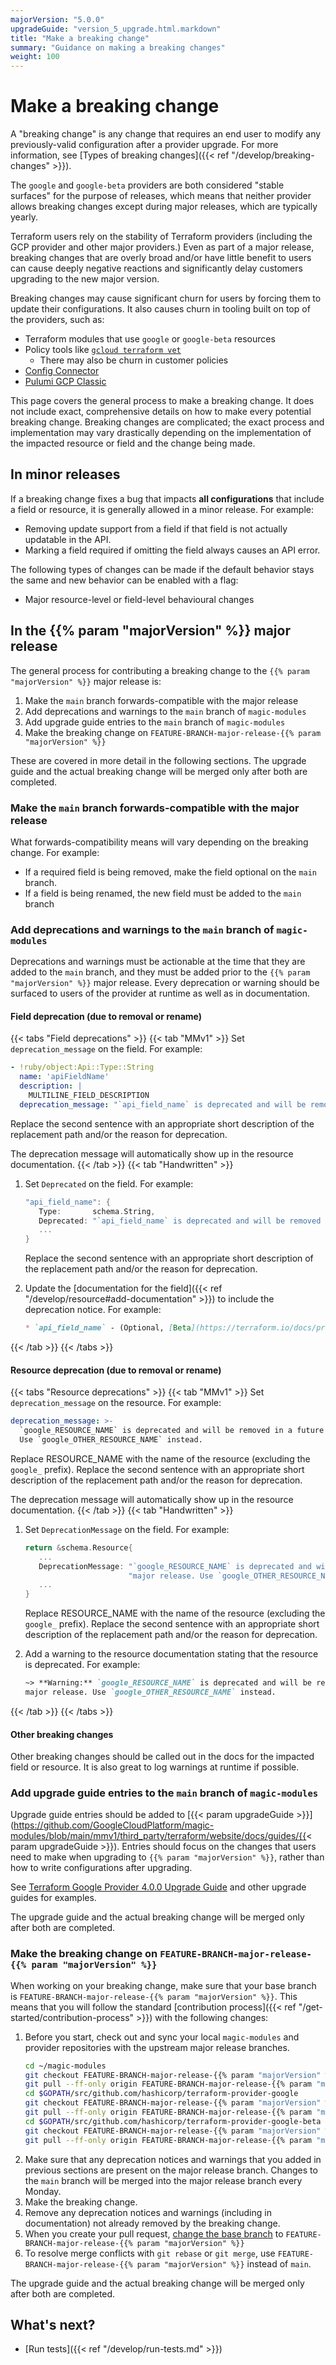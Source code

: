 ```yaml
---
majorVersion: "5.0.0"
upgradeGuide: "version_5_upgrade.html.markdown"
title: "Make a breaking change"
summary: "Guidance on making a breaking changes"
weight: 100
---
```


# Make a breaking change

A "breaking change" is any change that requires an end user to modify any
previously-valid configuration after a provider upgrade. For more information,
see [Types of breaking changes]({{< ref "/develop/breaking-changes" >}}).

The `google` and `google-beta` providers are both considered "stable surfaces"
for the purpose of releases, which means that neither provider allows breaking
changes except during major releases, which are typically yearly.

Terraform users rely on the stability of Terraform providers (including the GCP
provider and other major providers.) Even as part of a major release, breaking
changes that are overly broad and/or have little benefit to users can cause
deeply negative reactions and significantly delay customers upgrading to the
new major version.

Breaking changes may cause significant churn for users by forcing them to
update their configurations. It also causes churn in tooling built on top of
the providers, such as:

* Terraform modules that use `google` or `google-beta` resources
* Policy tools like [`gcloud terraform vet`](https://cloud.google.com/docs/terraform/policy-validation/quickstart)
  * There may also be churn in customer policies
* [Config Connector](https://cloud.google.com/config-connector/docs/overview)
* [Pulumi GCP Classic](https://www.pulumi.com/registry/packages/gcp/)

This page covers the general process to make a breaking change. It does not
include exact, comprehensive details on how to make every potential breaking
change. Breaking changes are complicated; the exact process and implementation
may vary drastically depending on the implementation of the impacted resource
or field and the change being made.

## In minor releases

If a breaking change fixes a bug that impacts **all configurations** that
include a field or resource, it is generally allowed in a minor release. For
example:

* Removing update support from a field if that field is not actually updatable
  in the API.
* Marking a field required if omitting the field always causes an API error.

The following types of changes can be made if the default behavior stays the
same and new behavior can be enabled with a flag:

* Major resource-level or field-level behavioural changes

## In the {{% param "majorVersion" %}} major release

The general process for contributing a breaking change to the
`{{% param "majorVersion" %}}` major release is:

1. Make the `main` branch forwards-compatible with the major release
2. Add deprecations and warnings to the `main` branch of `magic-modules`
3. Add upgrade guide entries to the `main` branch of `magic-modules`
4. Make the breaking change on `FEATURE-BRANCH-major-release-{{% param "majorVersion" %}}`

These are covered in more detail in the following sections. The upgrade guide
and the actual breaking change will be merged only after both are completed.

### Make the `main` branch forwards-compatible with the major release

What forwards-compatibility means will vary depending on the breaking change. For example:

* If a required field is being removed, make the field optional
  on the `main` branch.
* If a field is being renamed, the new field must be added to the `main` branch


### Add deprecations and warnings to the `main` branch of `magic-modules`

Deprecations and warnings must be actionable at the time that they are added
to the `main` branch, and they must be added prior to the `{{% param "majorVersion" %}}`
major release. Every deprecation or warning should be surfaced to users of the
provider at runtime as well as in documentation.

#### Field deprecation (due to removal or rename)

{{< tabs "Field deprecations" >}}
{{< tab "MMv1" >}}
Set `deprecation_message` on the field. For example:

```yaml
- !ruby/object:Api::Type::String
  name: 'apiFieldName'
  description: |
    MULTILINE_FIELD_DESCRIPTION
  deprecation_message: "`api_field_name` is deprecated and will be removed in a future major release. Use `other_field_name` instead."
```

Replace the second sentence with an appropriate short description of the replacement path and/or the reason for
deprecation.

The deprecation message will automatically show up in the resource documentation.
{{< /tab >}}
{{< tab "Handwritten" >}}
1. Set `Deprecated` on the field. For example:

   ```go
   "api_field_name": {
      Type:       schema.String,
      Deprecated: "`api_field_name` is deprecated and will be removed in a future major release. Use `other_field_name` instead.",
      ...
   }
   ```
   Replace the second sentence with an appropriate short description of the replacement path and/or the reason for
   deprecation.
2. Update the [documentation for the field]({{< ref "/develop/resource#add-documentation" >}}) to include the deprecation notice. For example:

   ```markdown
   * `api_field_name` - (Optional, [Beta](https://terraform.io/docs/providers/google/guides/provider_versions.html), Deprecated) FIELD_DESCRIPTION. `api_field_name` is deprecated and will be removed in a future major release. Use `other_field_name` instead.
   ```
{{< /tab >}}
{{< /tabs >}}

#### Resource deprecation (due to removal or rename)

{{< tabs "Resource deprecations" >}}
{{< tab "MMv1" >}}
Set `deprecation_message` on the resource. For example:

```yaml
deprecation_message: >-
  `google_RESOURCE_NAME` is deprecated and will be removed in a future major release.
  Use `google_OTHER_RESOURCE_NAME` instead.
```

Replace RESOURCE_NAME with the name of the resource (excluding the `google_` prefix). Replace the
second sentence with an appropriate short description of the replacement path and/or the reason for
deprecation.

The deprecation message will automatically show up in the resource documentation.
{{< /tab >}}
{{< tab "Handwritten" >}}
1. Set `DeprecationMessage` on the field. For example:

   ```go
   return &schema.Resource{
      ...
      DeprecationMessage: "`google_RESOURCE_NAME` is deprecated and will be removed in a future " +
                          "major release. Use `google_OTHER_RESOURCE_NAME` instead.",
      ...
   }
   ```

   Replace RESOURCE_NAME with the name of the resource (excluding the `google_` prefix). Replace the
   second sentence with an appropriate short description of the replacement path and/or the reason for
   deprecation.
2. Add a warning to the resource documentation stating that the resource is deprecated. For example:
   ```markdown
   ~> **Warning:** `google_RESOURCE_NAME` is deprecated and will be removed in a future
   major release. Use `google_OTHER_RESOURCE_NAME` instead.
   ```
{{< /tab >}}
{{< /tabs >}}

#### Other breaking changes

Other breaking changes should be called out in the docs for the impacted field
or resource. It is also great to log warnings at runtime if possible.

### Add upgrade guide entries to the `main` branch of `magic-modules`

Upgrade guide entries should be added to
[{{< param upgradeGuide >}}](https://github.com/GoogleCloudPlatform/magic-modules/blob/main/mmv1/third_party/terraform/website/docs/guides/{{< param upgradeGuide >}}).
Entries should focus on the changes that users need to make when upgrading
to `{{% param "majorVersion" %}}`, rather than how to write configurations
after upgrading.

See [Terraform Google Provider 4.0.0 Upgrade Guide](https://registry.terraform.io/providers/hashicorp/google/latest/docs/guides/version_4_upgrade)
and other upgrade guides for examples.

The upgrade guide and the actual breaking change will be merged only after both are completed.

### Make the breaking change on `FEATURE-BRANCH-major-release-{{% param "majorVersion" %}}`

When working on your breaking change, make sure that your base branch
is `FEATURE-BRANCH-major-release-{{% param "majorVersion" %}}`. This
means that you will follow the standard
[contribution process]({{< ref "/get-started/contribution-process" >}})
with the following changes:

1. Before you start, check out and sync your local `magic-modules` and provider
   repositories with the upstream major release branches.
   ```bash
   cd ~/magic-modules
   git checkout FEATURE-BRANCH-major-release-{{% param "majorVersion" %}}
   git pull --ff-only origin FEATURE-BRANCH-major-release-{{% param "majorVersion" %}}
   cd $GOPATH/src/github.com/hashicorp/terraform-provider-google
   git checkout FEATURE-BRANCH-major-release-{{% param "majorVersion" %}}
   git pull --ff-only origin FEATURE-BRANCH-major-release-{{% param "majorVersion" %}}
   cd $GOPATH/src/github.com/hashicorp/terraform-provider-google-beta
   git checkout FEATURE-BRANCH-major-release-{{% param "majorVersion" %}}
   git pull --ff-only origin FEATURE-BRANCH-major-release-{{% param "majorVersion" %}}
   ```
1. Make sure that any deprecation notices and warnings that you added in previous sections
   are present on the major release branch. Changes to the `main` branch will be
   merged into the major release branch every Monday.
1. Make the breaking change.
1. Remove any deprecation notices and warnings (including in documentation) not already removed by the breaking change.
1. When you create your pull request,
   [change the base branch](https://docs.github.com/en/pull-requests/collaborating-with-pull-requests/proposing-changes-to-your-work-with-pull-requests/changing-the-base-branch-of-a-pull-request)
   to `FEATURE-BRANCH-major-release-{{% param "majorVersion" %}}`
1. To resolve merge conflicts with `git rebase` or `git merge`, use `FEATURE-BRANCH-major-release-{{% param "majorVersion" %}}` instead of `main`.

The upgrade guide and the actual breaking change will be merged only after both are completed.

## What's next?

- [Run tests]({{< ref "/develop/run-tests.md" >}})
